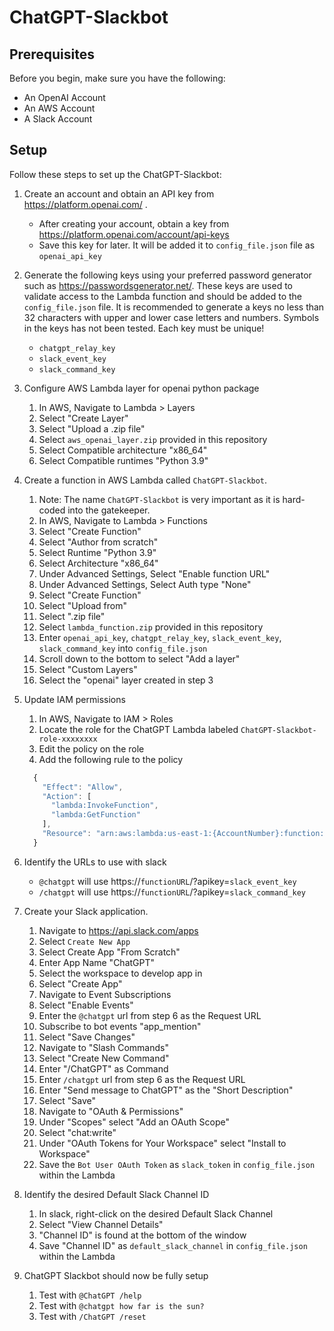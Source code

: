 # ChatGPT-Slackbot

## Prerequisites

Before you begin, make sure you have the following:

- An OpenAI Account
- An AWS Account
- A Slack Account

## Setup

Follow these steps to set up the ChatGPT-Slackbot:

1. Create an account and obtain an API key from https://platform.openai.com/ .
   - After creating your account, obtain a key from https://platform.openai.com/account/api-keys
   - Save this key for later. It will be added it to `config_file.json` file as `openai_api_key`

2. Generate the following keys using your preferred password generator such as https://passwordsgenerator.net/. These keys are used to validate access to the Lambda function and should be added to the `config_file.json` file. It is recommended to generate a keys no less than 32 characters with upper and lower case letters and numbers. Symbols in the keys has not been tested. Each key must be unique!
    - `chatgpt_relay_key`
    - `slack_event_key`
    - `slack_command_key`

3. Configure AWS Lambda layer for openai python package
   1. In AWS, Navigate to Lambda > Layers
   2. Select "Create Layer"
   3. Select "Upload a .zip file"
   4. Select `aws_openai_layer.zip` provided in this repository 
   5. Select Compatible architecture "x86_64"
   6. Select Compatible runtimes "Python 3.9"

4. Create a function in AWS Lambda called `ChatGPT-Slackbot`.
    1. Note: The name `ChatGPT-Slackbot` is very important as it is hard-coded into the gatekeeper. 
    2. In AWS, Navigate to Lambda > Functions 
    3. Select "Create Function"
    4. Select "Author from scratch"
    5. Select Runtime "Python 3.9"
    6. Select Architecture "x86_64"
    7. Under Advanced Settings, Select "Enable function URL"
    8. Under Advanced Settings, Select Auth type "None"
    9. Select "Create Function"
    10. Select "Upload from"
    11. Select ".zip file"
    12. Select `lambda_function.zip` provided in this repository 
    13. Enter `openai_api_key`, `chatgpt_relay_key`, `slack_event_key`, `slack_command_key` into `config_file.json`
    14. Scroll down to the bottom to select "Add a layer"
    15. Select "Custom Layers"
    16. Select the "openai" layer created in step 3

5. Update IAM permissions
   1. In AWS, Navigate to IAM > Roles
   2. Locate the role for the ChatGPT Lambda labeled `ChatGPT-Slackbot-role-xxxxxxxx`
   3. Edit the policy on the role 
   4. Add the following rule to the policy
   ```javascript
     {
       "Effect": "Allow",
       "Action": [
         "lambda:InvokeFunction",
         "lambda:GetFunction"
       ],
       "Resource": "arn:aws:lambda:us-east-1:{AccountNumber}:function:ChatGPT-Slackbot"
     }
   
6. Identify the URLs to use with slack
   - `@chatgpt` will use https://`functionURL`/?apikey=`slack_event_key`
   - `/chatgpt` will use https://`functionURL`/?apikey=`slack_command_key`

7. Create your Slack application.
   1. Navigate to https://api.slack.com/apps
   2. Select `Create New App`
   3. Select Create App "From Scratch"
   4. Enter App Name "ChatGPT"
   5. Select the workspace to develop app in
   6. Select "Create App"
   7. Navigate to Event Subscriptions
   8. Select "Enable Events"
   9. Enter the `@chatgpt` url from step 6 as the Request URL
   10. Subscribe to bot events "app_mention"
   11. Select "Save Changes"
   12. Navigate to "Slash Commands"
   13. Select "Create New Command"
   14. Enter "/ChatGPT" as Command
   15. Enter `/chatgpt` url from step 6 as the Request URL
   16. Enter "Send message to ChatGPT" as the "Short Description"
   17. Select "Save"
   18. Navigate to "OAuth & Permissions"
   19. Under "Scopes" select "Add an OAuth Scope"
   20. Select "chat:write"
   21. Under "OAuth Tokens for Your Workspace" select "Install to Workspace"
   22. Save the `Bot User OAuth Token` as `slack_token` in `config_file.json` within the Lambda

8. Identify the desired Default Slack Channel ID
   1. In slack, right-click on the desired Default Slack Channel
   2. Select "View Channel Details"
   3. "Channel ID" is found at the bottom of the window
   4. Save "Channel ID" as `default_slack_channel` in `config_file.json` within the Lambda

9. ChatGPT Slackbot should now be fully setup
   1. Test with `@ChatGPT /help`
   2. Test with `@chatgpt how far is the sun?`
   3. Test with `/ChatGPT /reset`